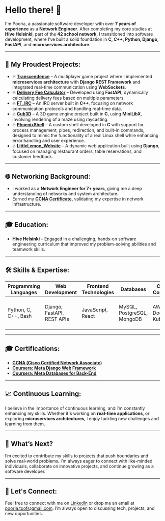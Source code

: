 # Hello there! 👋  
I'm Pooria, a passionate software developer with over **7 years of experience** as a **Network Engineer**. After completing my core studies at **Hive Helsinki**, part of the **42 school network**, I transitioned into software development, where I’ve built a solid foundation in **C, C++, Python, Django, FastAPI**, and **microservices architecture**.

---

## 🚀 My Proudest Projects:
- 🔥 **[Transcendence](https://github.com/abbastoof/transcendence)** – A multiplayer game project where I implemented **microservices architecture** with **Django REST Framework** and integrated real-time communication using **WebSockets**.
- 🔥 **[Delivery Fee Calculator](https://github.com/abbastoof/Delivery_Fee_Calculator)** – Developed using **FastAPI**, dynamically calculating delivery fees based on multiple parameters.
- 🔥 **[FT_IRC](https://github.com/abbastoof/FT_IRC)** – An IRC server built in **C++**, focusing on network communication protocols and handling real-time data.
- 🔥 **[Cub3D](https://github.com/abbastoof/Cub3D)** – A 3D game engine project built in **C**, using **MiniLibX**, involving rendering of a maze using raycasting.
- 🔥 **[PhoenixShell](https://github.com/abbastoof/PhoenixShell)** – A custom shell developed in **C** with support for process management, pipes, redirection, and built-in commands, designed to mimic the functionality of a real Linux shell while enhancing error handling and user experience.
- 🔥 **[LittleLemon_Website](https://github.com/abbastoof/LittleLemon_Website)** – A dynamic web application built using **Django**, focused on managing restaurant orders, table reservations, and customer feedback.

---

## 🌐 Networking Background:
- I worked as a **Network Engineer for 7+ years**, giving me a deep understanding of networks and system architecture.
- Earned my [**CCNA Certificate**](https://www.credly.com/badges/18f3d14f-acb1-4f94-9e8a-a65e4fa2af17?source=linked_in_profile), validating my expertise in network infrastructure.

---

## 🎓 Education:
- **Hive Helsinki** – Engaged in a challenging, hands-on software engineering curriculum that improved my problem-solving abilities and teamwork skills.

---

## 🛠 Skills & Expertise:
| **Programming Languages** | **Web Development** | **Frontend Technologies** | **Databases** | **Cloud & Containers** | **Version Control** | **Testing** |
| --------------------------| ------------------- | ------------------------- | ------------- | ---------------------- | ------------------- | ---------- |
| Python, C, C++, Bash | Django, FastAPI, REST APIs | JavaScript, React | MySQL, PostgreSQL, MongoDB | AWS, Docker, Kubernetes | Git | Pytest, CI/CD with Jenkins, Docker |

---

## 🎓 Certifications:
- [**CCNA (Cisco Certified Network Associate)**](https://www.credly.com/badges/18f3d14f-acb1-4f94-9e8a-a65e4fa2af17?source=linked_in_profile)
- [**Coursera: Meta Django Web Framework**](https://coursera.org/share/d3a2db0f84eeb47499623489ed5d31d5)
- [**Coursera: Meta Databases for Back-End**](https://coursera.org/share/7918ccd05ab9cb91cc1de09e45eba5cc)

---

## 📈 Continuous Learning:
I believe in the importance of continuous learning, and I’m constantly enhancing my skills. Whether it's working on **real-time applications**, or exploring **microservices architectures**, I enjoy tackling new challenges and learning from them.

---

## 🎯 What’s Next?
I’m excited to contribute my skills to projects that push boundaries and solve real-world problems. I’m always eager to connect with like-minded individuals, collaborate on innovative projects, and continue growing as a software developer.

---

## 💬 Let's Connect:
Feel free to connect with me on [LinkedIn](https://www.linkedin.com/in/abbastoof) or drop me an email at [pooria.toof@gmail.com](mailto:pooria.toof@gmail.com). I’m always open to discussing tech, projects, and new opportunities.

